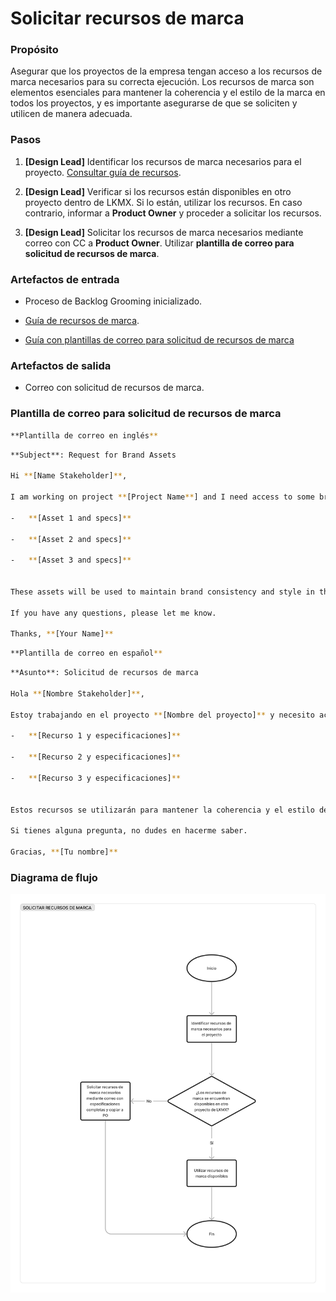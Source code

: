 # Solicitar recursos de marca

### Propósito

Asegurar que los proyectos de la empresa tengan acceso a los recursos de marca necesarios para su correcta ejecución. Los recursos de marca son elementos esenciales para mantener la coherencia y el estilo de la marca en todos los proyectos, y es importante asegurarse de que se soliciten y utilicen de manera adecuada.

### Pasos

1.  **[Design Lead]** Identificar los recursos de marca necesarios para el proyecto. [Consultar guía de recursos](solicitar-recursos-de-marca).
    
2.  **[Design Lead]** Verificar si los recursos están disponibles en otro proyecto dentro de LKMX. Si lo están, utilizar los recursos. En caso contrario, informar a **Product Owner** y proceder a solicitar los recursos.
    
3.  **[Design Lead]** Solicitar los recursos de marca necesarios mediante correo con CC a **Product Owner**. Utilizar **plantilla de correo para solicitud de recursos de marca**.
    

### Artefactos de entrada

-   Proceso de Backlog Grooming inicializado.
    
-   [Guía de recursos de marca](../guias-de-diseno/guia-de-recursos-de-marca).
    
-   [Guía con plantillas de correo para solicitud de recursos de marca](../guias-de-diseno/guia-con-plantillas-de-correo-para-solicitud-de-recursos-de-marca)
    

### Artefactos de salida

-   Correo con solicitud de recursos de marca.
    

### Plantilla de correo para solicitud de recursos de marca

```sh
**Plantilla de correo en inglés**
```

```sh
**Subject**: Request for Brand Assets

Hi **[Name Stakeholder]**,

I am working on project **[Project Name**] and I need access to some branding resources. Specifically, I am looking for the following assets:

-   **[Asset 1 and specs]**
    
-   **[Asset 2 and specs]**
    
-   **[Asset 3 and specs]**
    

These assets will be used to maintain brand consistency and style in the design and implementation of the digital product.

If you have any questions, please let me know.

Thanks, **[Your Name]**
```

```sh
**Plantilla de correo en español**
```

```sh
**Asunto**: Solicitud de recursos de marca

Hola **[Nombre Stakeholder]**,

Estoy trabajando en el proyecto **[Nombre del proyecto]** y necesito acceso a algunos recursos de marca. Específicamente, estoy buscando los siguientes recursos:

-   **[Recurso 1 y especificaciones]**
    
-   **[Recurso 2 y especificaciones]**
    
-   **[Recurso 3 y especificaciones]**
    

Estos recursos se utilizarán para mantener la coherencia y el estilo de la marca en el diseño y la implementación del producto digital.

Si tienes alguna pregunta, no dudes en hacerme saber.

Gracias, **[Tu nombre]**
```

### Diagrama de flujo
![Solicitar recursos de marca](https://raw.githubusercontent.com/walter-lkmx/lkmx-design-knowledge/main/img/image-20230103-003625.png)
